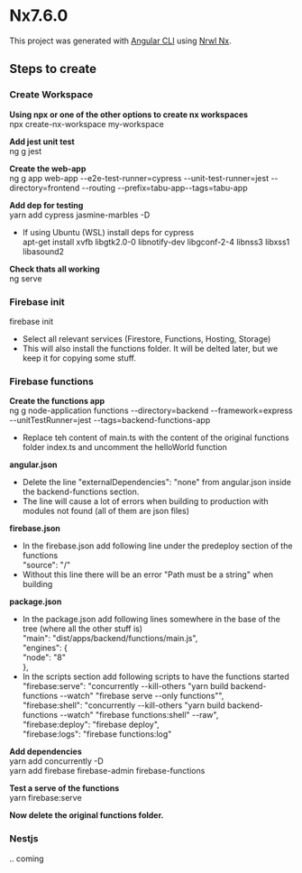 # Nx7.6.0

This project was generated with [Angular CLI](https://github.com/angular/angular-cli) using [Nrwl Nx](https://nrwl.io/nx).

## Steps to create

### Create Workspace

<b>Using npx or one of the other options to create nx workspaces</b><br>
npx create-nx-workspace my-workspace

<b>Add jest unit test</b><br>
ng g jest

<b>Create the web-app</b><br>
ng g app web-app --e2e-test-runner=cypress --unit-test-runner=jest --directory=frontend --routing --prefix=tabu-app--tags=tabu-app

<b>Add dep for testing</b><br>
yarn add cypress jasmine-marbles -D<br>

- If using Ubuntu (WSL) install deps for cypress<br>
  apt-get install xvfb libgtk2.0-0 libnotify-dev libgconf-2-4 libnss3 libxss1 libasound2<br>

<b>Check thats all working</b><br>
ng serve

### Firebase init

firebase init<br>

- Select all relevant services (Firestore, Functions, Hosting, Storage)<br>
- This will also install the functions folder. It will be delted later, but we keep it for copying some stuff.<br>

### Firebase functions

<b>Create the functions app</b><br>
ng g node-application functions --directory=backend --framework=express --unitTestRunner=jest --tags=backend-functions-app<br>

- Replace teh content of main.ts with the content of the original functions folder index.ts and uncomment the helloWorld function<br>

<b>angular.json</b><br>

- Delete the line "externalDependencies": "none" from angular.json inside the backend-functions section.<br>
- The line will cause a lot of errors when building to production with modules not found (all of them are json files)<br>

<b>firebase.json</b><br>

- In the firebase.json add following line under the predeploy section of the functions<br>
  "source": "/"<br>
- Without this line there will be an error "Path must be a string" when building<br>

<b>package.json</b><br>

- In the package.json add following lines somewhere in the base of the tree (where all the other stuff is)<br>
  "main": "dist/apps/backend/functions/main.js",<br>
  "engines": {<br>
  "node": "8"<br>
  },<br>
- In the scripts section add following scripts to have the functions started<br>
  "firebase:serve": "concurrently --kill-others \"yarn build backend-functions --watch\" \"firebase serve --only functions\"",<br>
  "firebase:shell": "concurrently --kill-others \"yarn build backend-functions --watch\" \"firebase functions:shell\" --raw",<br>
  "firebase:deploy": "firebase deploy",<br>
  "firebase:logs": "firebase functions:log"<br>

<b>Add dependencies</b><br>
yarn add concurrently -D<br>
yarn add firebase firebase-admin firebase-functions<br>

<b>Test a serve of the functions</b><br>
yarn firebase:serve<br>

<b>Now delete the original functions folder.</b><br>

### Nestjs

.. coming
